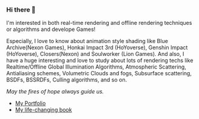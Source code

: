 ### Hi there 👋

I'm interested in both real-time rendering and offline rendering techniques or algorithms and develope Games!

 Especially, I love to know about animation style shading like Blue Archive(Nexon Games), Honkai Impact 3rd (HoYoverse), Genshin Impact (HoYoverse), Closers(Nexon) and Soulworker (Lion Games). And also, I have a huge interesting and love to study about lots of rendering techs like Realtime/Offline Global Illumination Algorithms, Atmospheric Scattering, Antialiasing schemes, Volumetric Clouds and fogs, Subsurface scattering, BSDFs, BSSRDFs, Culling algorithms, and so on. 

*May the fires of hope always guide us.*

- [My Portfolio](https://aback-runner-2e5.notion.site/My-dream-is-render-my-own-world-05fa7a46fcd6494db1938718023c3ed0)
- [My life-changing book](https://www.amazon.com/Advanced-Global-Illumination-Philip-Dutre/dp/1568813074)
